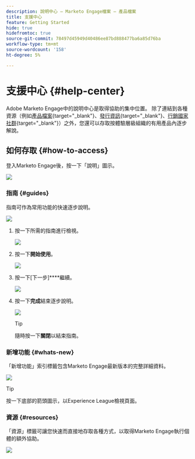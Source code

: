 ```yaml
---
description: 說明中心 — Marketo Engage檔案 — 產品檔案
title: 支援中心
feature: Getting Started
hide: true
hidefromtoc: true
source-git-commit: 78497d45949d40486ee87bd888477ba6a85d76ba
workflow-type: tm+mt
source-wordcount: '158'
ht-degree: 5%

---
```


# 支援中心 {#help-center}

Adobe Marketo Engage中的說明中心是取得協助的集中位置。 除了連結到各種資源（例如[產品檔案](/help/marketo/home.md){target="_blank"}、[發行資訊](/help/marketo/release-notes/current.md){target="_blank"}、[行銷國家社群](https://nation.marketo.com/){target="_blank"}）之外，您還可以存取按體驗層級組織的有用產品內逐步解說。

## 如何存取 {#how-to-access}

登入Marketo Engage後，按一下「說明」圖示。

![](assets/help-center-1.png)

### 指南 {#guides}

指南可作為常用功能的快速逐步說明。

![](assets/help-center-2.png)

1. 按一下所需的指南進行檢視。

   ![](assets/help-center-3.png)

1. 按一下&#x200B;**開始使用**。

   ![](assets/help-center-4.png)

1. 按一下[下一步]****&#x200B;繼續。

   ![](assets/help-center-5.png)

1. 按一下&#x200B;**完成**&#x200B;結束逐步說明。

   ![](assets/help-center-6.png)

   >[!TIP]
   >
   >隨時按一下&#x200B;**關閉**&#x200B;以結束指南。

### 新增功能 {#whats-new}

「新增功能」索引標籤包含Marketo Engage最新版本的完整詳細資料。

![](assets/help-center-7.png)

>[!TIP]
>
>按一下底部的箭頭圖示，以Experience League檢視頁面。

### 資源 {#resources}

「資源」標籤可讓您快速而直接地存取各種方式，以取得Marketo Engage執行個體的額外協助。

![](assets/help-center-8.png)
